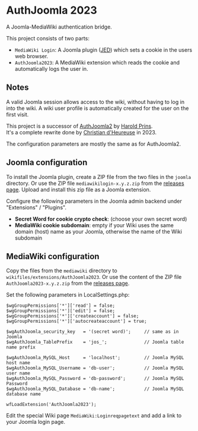 # AuthJoomla 2023

A Joomla-MediaWiki authentication bridge.

This project consists of two parts:

* `MediaWiki Login`: A Joomla plugin ([JED](https://extensions.joomla.org/extension/miscellaneous/misc-bridges/user-mediawiki-login/)) which sets a cookie in the users web browser.
* `AuthJoomla2023`: A MediaWiki extension which reads the cookie and automatically logs the user in.


## Notes

A valid Joomla session allows access to the wiki, without having to log in into the wiki.
A wiki user profile is automatically created for the user on the first visit.

This project is a successor of [AuthJoomla2](https://www.mediawiki.org/wiki/Extension:AuthJoomla2)
by [Harold Prins](https://www.haroldprins.nl/).<br>
It's a complete rewrite done by
[Christian d'Heureuse](https://www.inventec.ch/chdh) in 2023.

The configuration parameters are mostly the same as for AuthJoomla2.


## Joomla configuration

To install the Joomla plugin,
create a ZIP file from the two files in the `joomla` directory.
Or use the ZIP file `mediawikilogin-x.y.z.zip` from the [releases page](https://github.com/chdh/AuthJoomla/releases).
Upload and install this zip file as a Joomla extension.

Configure the following parameters in the Joomla admin backend under "Extensions" / "Plugins".

* <b>Secret Word for cookie crypto check</b>: (choose your own secret word)
* <b>MediaWiki cookie subdomain</b>: empty if your Wiki uses the same domain (host) name as your Joomla, otherwise the name of the Wiki subdomain


## MediaWiki configuration

Copy the files from the `mediawiki` directory to `wikifiles/extensions/AuthJoomla2023`.
Or use the content of the ZIP file `AuthJoomla2023-x.y.z.zip` from the [releases page](https://github.com/chdh/AuthJoomla/releases).

Set the following parameters in LocalSettings.php:

```
$wgGroupPermissions['*']['read'] = false;
$wgGroupPermissions['*']['edit'] = false;
$wgGroupPermissions['*']['createaccount'] = false;
$wgGroupPermissions['*']['autocreateaccount'] = true;

$wgAuthJoomla_security_key   = '(secret word)';     // same as in Joomla
$wgAuthJoomla_TablePrefix    = 'jos_';              // Joomla table name prefix

$wgAuthJoomla_MySQL_Host     = 'localhost';         // Joomla MySQL host name
$wgAuthJoomla_MySQL_Username = 'db-user';           // Joomla MySQL user name
$wgAuthJoomla_MySQL_Password = 'db-password';       // Joomla MySQL Password
$wgAuthJoomla_MySQL_Database = 'db-name';           // Joomla MySQL database name

wfLoadExtension('AuthJoomla2023');
```

Edit the special Wiki page `MediaWiki:Loginreqpagetext` and add a link to your Joomla login page.
